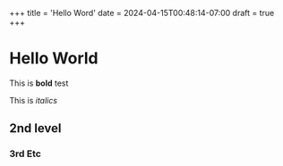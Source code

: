 +++
title = 'Hello Word'
date = 2024-04-15T00:48:14-07:00
draft = true
+++


# Hello World

This is **bold** test

This is *italics*

## 2nd level

### 3rd Etc
